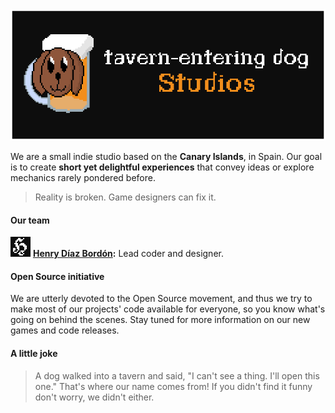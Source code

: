 <div align="center"><img src="../assets/banner.png"></div>

We are a small indie studio based on the **Canary Islands**, in Spain. Our goal is to create **short yet delightful experiences** that convey ideas or explore mechanics rarely pondered before.
> Reality is broken. Game designers can fix it.

#### Our team
<p><img src="../assets/henrydb.png" height="32px" width="32px">&nbsp;<strong><a href="https://github.com/h3nry-d1az" target="_blank">Henry Díaz Bordón</a>:</strong>&nbsp;<span>Lead coder and designer.</span></p>

#### Open Source initiative
We are utterly devoted to the Open Source movement, and thus we try to make most of our projects' code available for everyone, so you know what's going on behind the scenes. Stay tuned for more information on our new games and code releases.

#### A little joke
> A dog walked into a tavern and said, "I can't see a thing. I'll open this one."
That's where our name comes from! If you didn't find it funny don't worry, we didn't either.
